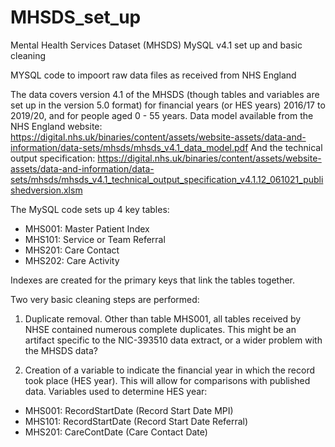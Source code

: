 # MHSDS_set_up
Mental Health Services Dataset (MHSDS) MySQL v4.1 set up and basic cleaning

MYSQL code to impoort raw data files as received from NHS England

The data covers version 4.1 of the MHSDS (though tables and variables are set up in the version 5.0 format) for financial years (or HES years) 2016/17 to 2019/20, and for people aged 0 - 55 years. Data model available from the NHS England website: https://digital.nhs.uk/binaries/content/assets/website-assets/data-and-information/data-sets/mhsds/mhsds_v4.1_data_model.pdf
And the technical output specification: 
https://digital.nhs.uk/binaries/content/assets/website-assets/data-and-information/data-sets/mhsds/mhsds_v4.1_technical_output_specification_v4.1.12_061021_publishedversion.xlsm

The MySQL code sets up 4 key tables: 
  - MHS001: Master Patient Index
  - MHS101: Service or Team Referral
  - MHS201: Care Contact
  - MHS202: Care Activity

Indexes are created for the primary keys that link the tables together.

Two very basic cleaning steps are performed:
1) Duplicate removal. Other than table MHS001, all tables received by NHSE contained numerous complete duplicates. This might be an artifact specific to the NIC-393510 data extract, or a wider problem with the MHSDS data?
  
2) Creation of a variable to indicate the financial year in which the record took place (HES year). This will allow for comparisons with published data. Variables used to determine HES year:
  - MHS001: RecordStartDate (Record Start Date MPI)
  - MHS101: RecordStartDate (Record Start Date Referral)
  - MHS201: CareContDate (Care Contact Date)

